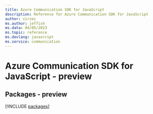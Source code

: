 ```yaml
---
title: Azure Communication SDK for JavaScript
description: Reference for Azure Communication SDK for JavaScript
author: xirzec
ms.author: jeffish
ms.data: 04/05/2023
ms.topic: reference
ms.devlang: javascript
ms.service: communication
---
```

# Azure Communication SDK for JavaScript - preview
## Packages - preview
[!INCLUDE [packages](communication-index.md)]